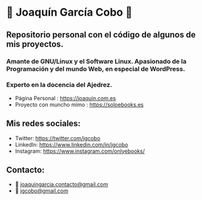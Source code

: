 # :pencil: Joaquín García Cobo :pencil:

## Repositorio personal con el código de algunos de mis proyectos.

### Amante de GNU/Linux y el Software Linux. Apasionado de la Programación y del mundo Web, en especial de WordPress. 

### Experto en la docencia del Ajedrez.

- Página Personal : https://joaquin.com.es
- Proyecto con muncho mimo : https://soloebooks.es

## Mis redes sociales:
- Twitter: https://twitter.com/jgcobo
- LinkedIn: https://www.linkedin.com/in/jgcobo
- Instagram: https://www.instagram.com/onlyebooks/

## Contacto:
 - :email: joaquingarcia.contacto@gmail.com
 - :email: jgcobo@gmail.com

